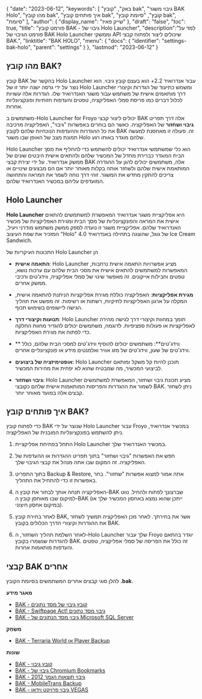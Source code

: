 {
"date": "2023-06-12",
  "keywords": [
"באק",
"קובץ bak",
"גיבוי משגר BAK Holo",
"מהו קובץ bak",
"איך פותחים קובץ bak",
"קוֹבֶץ",
"סיומת קובץ bak",
"סיומת"
],
  "author": {
"display_name": "שייק פאיז"
},
"draft": "false",
"toc": true,
"title": "פורמט קובץ BAK - גיבוי של Holo Launcher",
  "description":"למד על פורמט הגיבוי של BAK Holo Launcher וממשקי API שיכולים ליצור ולפתוח קבצי BAK.",
"linktitle": "BAK HOLO",
  "menu": {
    "docs": {
      "identifier": "settings-bak-holo",
      "parent": "settings"
}
},
"lastmod": "2023-06-12"
}

## מהו קובץ BAK?

קובץ BAK בהקשר של Holo Launcher עבור אנדרואיד 2.2+ הוא בעצם קובץ גיבוי. הוא נוצר על ידי גרסה ישנה יותר זו של Holo Launcher ומשמש כתיעוד של הגדרות וקיצורי דרך מותאמים אישית של משתמש עבור משגר האנדרואיד שלו. הגדרות אלה עשויות לכלול דברים כמו פריסת סמלי האפליקציה, טפטים והעדפות חזותיות ופונקציונליות אחרות.

משתמשים ב-Holo Launcher for Froyo יכולים ליצור קבצי BAK אלה דרך תפריט **גיבוי ושחזור** של האפליקציה. כאשר הם בוחרים באפשרות "גיבוי", האפליקציה מרכיבה את כל ההגדרות וההעדפות הנוכחיות שלהם לקובץ BAK זה. פעולה זו מאחסנת למעשה תמונת מצב של האופן שבו משגר Holo שלהם מוגדר באותו רגע.

Holo Launcher הוא כלי שמשתמשי אנדרואיד יכולים להשתמש כדי להחליף את מסך הבית המוגדר כברירת מחדל של המכשיר שלהם ולהתאים אישית היבטים שונים של ממשק אנדרואיד. על ידי יצירת קבצי BAK אלה, משתמשים יכולים להגן על ההגדרה המותאמת אישית שלהם ולשחזר אותה בקלות מאוחר יותר אם הם מבצעים שינויים או צריכים להתקין מחדש את המשגר. זוהי דרך נוחה לשמר את המראה והתחושה המועדפים עליהם במכשיר האנדרואיד שלהם.

## Holo Launcher

**Holo Launcher** היא אפליקציית משגר אנדרואיד המאפשרת למשתמשים להתאים אישית את המראה והפונקציונליות של מסך הבית ומגירת האפליקציות של מכשיר האנדרואיד שלהם. אפליקציית משגר זו נועדה לספק ממשק משתמש מודרני ויעיל, המזכיר את שפת העיצוב "Holo" של גוגל, שהוצגה בתחילה באנדרואיד 4.0 Ice Cream Sandwich.

התכונות העיקריות של Holo Launcher הן

- **התאמה אישית**: Holo Launcher מציע אפשרויות התאמה אישית נרחבות, המאפשרות למשתמשים להתאים אישית את מסכי הבית שלהם עם ערכות נושא, טפטים וחבילות אייקונים. זה מאפשר שינוי של סמלי אפליקציה, ווידג'טים ורכיבי ממשק אחרים.

- **מגירת אפליקציות**: האפליקציה כוללת מגירת אפליקציות הניתנת להתאמה אישית, המקלה על ארגון האפליקציות לתיקיות, רשתות או רשימות. זה מפשט את תהליך הגישה ליישומים בשימוש תכוף.

- **תנועות וקיצורי דרך**: Holo Launcher תומך במחוות וקיצורי דרך לגישה מהירה לאפליקציות או פעולות ספציפיות. לדוגמה, משתמשים יכולים להגדיר מחוות החלקה כדי לפתוח את מגירת האפליקציות.

- ** ווידג'טים**: משתמשים יכולים להוסיף ווידג'טים למסכי הבית שלהם, כולל ווידג'טים של שעון, ווידג'טים של מזג אוויר ואלמנטים מידע או פונקציונליים אחרים.

- **אופטימיזציה של ביצועים**: Holo Launcher תוכנן להיות קל משקל ומותאם לביצועי המכשיר, מה שמבטיח שהוא לא יפחית את מהירות המכשיר.

- **גיבוי ושחזור**: Holo Launcher מציע תכונת גיבוי ושחזור, המאפשרת למשתמשים לשמור את ההגדרות והפריסות המותאמות אישית שלהם כקובצי BAK. ניתן לשחזר קבצים אלה במועד מאוחר יותר.

## איך פותחים קובץ BAK?

כדי לפתוח קובץ BAK שנוצר על ידי Holo Launcher עבור Froyo במכשיר אנדרואיד, ניתן להשתמש בפונקציונליות המובנית של האפליקציה.

1. התחל בפתיחת אפליקציית Holo Launcher במכשיר האנדרואיד שלך.

2. חפש את האפשרות "גיבוי ושחזור" בתוך תפריט ההגדרות או ההעדפות של האפליקציה. זה המקום שבו אתה מנהל את קבצי הגיבוי שלך.

3. בתוך התפריט Backup & Restore, אתה אמור למצוא אפשרות "שחזור". בחר באפשרות זו כדי להתחיל את התהליך.

4. האפליקציה תנחה אותך לבחור את קובץ ה-BAK שברצונך לפתוח ולהחיל. נווט למיקום שבו מאוחסן קובץ ה-BAK (ייתכן שהוא נמצא באחסון המכשיר שלך או במיקום אחסון חיצוני).

5. לאחר בחירת קובץ BAK, אשר את בחירתך. לאחר מכן האפליקציה תמשיך לשחזר את ההגדרות וקיצורי הדרך הכלולים בקובץ BAK.

6. לאחר השלמת תהליך השחזור, ה-Holo Launcher שלך עבור Froyo יוגדר בהתאם להגדרות שנשמרו בקובץ BAK. זה כולל את הפריסה של סמלי אפליקציה, טפטים והעדפות מותאמות אחרות.

## קבצי BAK אחרים

להלן סוגי קבצים אחרים המשתמשים בסיומת הקובץ **.bak**.

**מאגר מידע**
- [BAK - קובץ גיבוי של מסד נתונים](/he/database/bak/)
- [BAK - Swiftpage Act! גיבוי מסד נתונים](/he/database/bak-act/)
- [BAK - גיבוי מסד הנתונים של Microsoft SQL Server](/he/database/bak-sqlserver/)

**מִשְׂחָק**
- [BAK - Terraria World או Player Backup](/he/game/bak-terraria/)

**שונות**
- [BAK - קובץ גיבוי](/he/misc/bak-backup/)
- [BAK - גיבוי של Chromium Bookmarks](/he/misc/bak-chromium/)
- [BAK - גיבוי תוצאות הגמר 2012](/he/misc/bak-finale/)
- [BAK - MobileTrans Backup](/he/misc/bak-mobiletrans/)
- [BAK - גיבוי פרויקט וידאו VEGAS](/he/misc/bak-vegas/)

